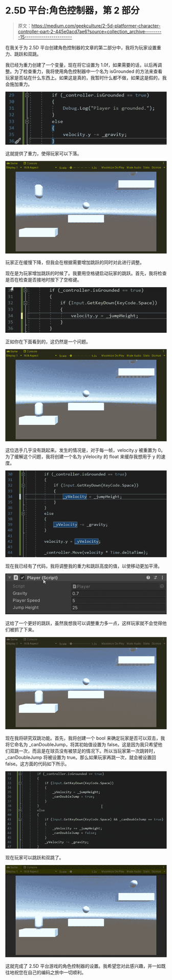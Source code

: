 # 2.5D 平台:角色控制器，第 2 部分

> 原文：<https://medium.com/geekculture/2-5d-platformer-character-controller-part-2-445e0acd7ae6?source=collection_archive---------15----------------------->

在我关于为 2.5D 平台创建角色控制器的文章的第二部分中，我将为玩家设置重力、跳跃和双跳。

我已经为重力创建了一个变量，现在将它设置为 1.0f，如果需要的话，以后再调整。为了检查重力，我将使用角色控制器中一个名为 isGrounded 的方法来查看玩家是否站在什么东西上。如果这是真的，我暂时什么都不做，如果这是假的，我会施加重力。

![](img/28645e0b7c1d48d996709ec9c9d90c89.png)

这就提供了重力，使得玩家可以下落。

![](img/c7d7abf4ec52a7368a522640d5a4f649.png)

玩家正在缓慢下降，但我会在根据需要增加跳跃的同时对此进行调整。

现在是为玩家增加跳跃的时候了。我要用空格键启动玩家的跳跃。首先，我将检查是否在检查是否接地时按下了空格键。

![](img/a7f26e116db4e1d9dfb7f3e904d82ddc.png)

正如你在下面看到的，这仍然是一个问题。

![](img/246c83d844f96732580ff5b46937e6bf.png)

这位选手几乎没有跳起来。发生的情况是，对于每一帧，velocity.y 被重置为 0。为了缓解这个问题，我将创建一个名为 yVelocity 的 float 来缓存我想用于 y 的速度。

![](img/ca0fc2cd177f009d0fb609a6c85bf1da.png)

现在我已经有了代码，我将调整我的重力和跳跃高度的值，以使移动更加平滑。

![](img/9c19caea7497ca8690360709a2c33171.png)

这给了一个更好的跳跃，虽然我想我可以调整重力多一点，这样玩家就不会觉得他们被抓了下来。

![](img/c2558f0b6a787e8249d1ad28f1115f25.png)

现在我将研究双跳功能。首先，我将创建一个 bool 来确定玩家是否可以双击，我将它命名为 _canDoubleJump，将其初始值设置为 false。这是因为我只希望他们双跳一次，而且是在球员没有被禁足的情况下。所以当玩家第一次跳转时，_canDoubleJump 将被设置为 true。那么如果玩家再跳一次，就会被设置回 false。这方面的代码如下所示。

![](img/c011af17b12d072be1bd368bbec48efe.png)

现在玩家可以跳跃和双跳了。

![](img/c00e1cddd85af361398afe365670a130.png)

这就完成了 2.5D 平台游戏的角色控制器的设置。我希望您对此感兴趣，并一如既往地祝您在自己的编码之旅中一切顺利。